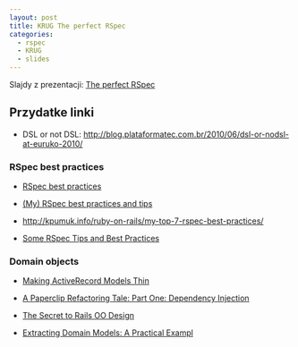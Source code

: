 ```yaml
---
layout: post
title: KRUG The perfect RSpec
categories:
  - rspec
  - KRUG
  - slides
---
```


Slajdy z prezentacji: <a href="/slides/krug-the-perfect-rspec">The perfect RSpec</a>

## Przydatke linki

* DSL or not DSL: <a href="http://blog.plataformatec.com.br/2010/06/dsl-or-nodsl-at-euruko-2010/">http://blog.plataformatec.com.br/2010/06/dsl-or-nodsl-at-euruko-2010/</a>

### RSpec best practices

* <a href="http://blog.carbonfive.com/2010/10/21/rspec-best-practices/">RSpec best practices</a>

* <a href="http://eggsonbread.com/2010/03/28/my-rspec-best-practices-and-tips/">(My) RSpec best practices and tips</a>

* <a href="http://kpumuk.info/ruby-on-rails/my-top-7-rspec-best-practices/">http://kpumuk.info/ruby-on-rails/my-top-7-rspec-best-practices/</a>

* <a href="http://bitfluxx.com/2011/05/23/some-rspec-tips-and-best-practices.html">Some RSpec Tips and Best Practices</a>

### Domain objects

* <a href="http://solnic.eu/2011/08/01/making-activerecord-models-thin.html">Making ActiveRecord Models Thin</a>

* <a href="http://robots.thoughtbot.com/post/9888374844/a-paperclip-refactoring-tale-part-one-dependency">A Paperclip Refactoring Tale: Part One: Dependency Injection</a>

* <a href="http://blog.steveklabnik.com/2011/09/06/the-secret-to-rails-oo-design.html">The Secret to Rails OO Design</a>

* <a href="http://blog.steveklabnik.com/2011/09/22/extracting-domain-models-a-practical-example.html">Extracting Domain Models: A Practical Exampl</a>

